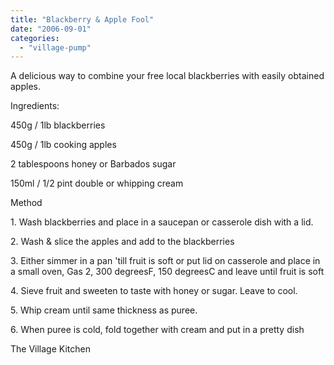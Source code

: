 ```yaml
---
title: "Blackberry & Apple Fool"
date: "2006-09-01"
categories: 
  - "village-pump"
---
```


A delicious way to combine your free local blackberries with easily obtained apples.

Ingredients:

450g / 1lb blackberries

450g / 1lb cooking apples

2 tablespoons honey or Barbados sugar

150ml / 1/2 pint double or whipping cream

Method

1\. Wash blackberries and place in a saucepan or casserole dish with a lid.

2\. Wash & slice the apples and add to the blackberries

3\. Either simmer in a pan 'till fruit is soft or put lid on casserole and place in a small oven, Gas 2, 300 degreesF, 150 degreesC and leave until fruit is soft

4\. Sieve fruit and sweeten to taste with honey or sugar. Leave to cool.

5\. Whip cream until same thickness as puree.

6\. When puree is cold, fold together with cream and put in a pretty dish

The Village Kitchen

